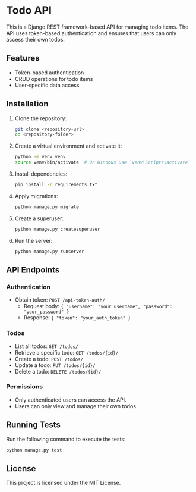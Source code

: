 # Todo API

This is a Django REST framework-based API for managing todo items. The API uses token-based authentication and ensures that users can only access their own todos.

## Features
- Token-based authentication
- CRUD operations for todo items
- User-specific data access

## Installation

1. Clone the repository:
   ```sh
   git clone <repository-url>
   cd <repository-folder>
   ```

2. Create a virtual environment and activate it:
   ```sh
   python -m venv venv
   source venv/bin/activate  # On Windows use `venv\Scripts\activate`
   ```

3. Install dependencies:
   ```sh
   pip install -r requirements.txt
   ```

4. Apply migrations:
   ```sh
   python manage.py migrate
   ```

5. Create a superuser:
   ```sh
   python manage.py createsuperuser
   ```

6. Run the server:
   ```sh
   python manage.py runserver
   ```

## API Endpoints

### Authentication
- Obtain token: `POST /api-token-auth/`
  - Request body: `{ "username": "your_username", "password": "your_password" }`
  - Response: `{ "token": "your_auth_token" }`

### Todos
- List all todos: `GET /todos/`
- Retrieve a specific todo: `GET /todos/{id}/`
- Create a todo: `POST /todos/`
- Update a todo: `PUT /todos/{id}/`
- Delete a todo: `DELETE /todos/{id}/`

### Permissions
- Only authenticated users can access the API.
- Users can only view and manage their own todos.

## Running Tests
Run the following command to execute the tests:
```sh
python manage.py test
```

## License
This project is licensed under the MIT License.

